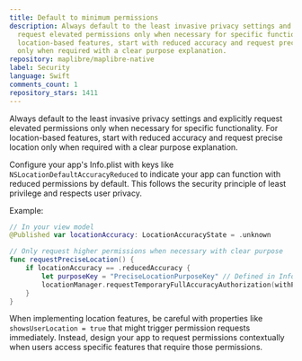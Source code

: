 ```yaml
---
title: Default to minimum permissions
description: Always default to the least invasive privacy settings and explicitly
  request elevated permissions only when necessary for specific functionality. For
  location-based features, start with reduced accuracy and request precise location
  only when required with a clear purpose explanation.
repository: maplibre/maplibre-native
label: Security
language: Swift
comments_count: 1
repository_stars: 1411
---
```


Always default to the least invasive privacy settings and explicitly request elevated permissions only when necessary for specific functionality. For location-based features, start with reduced accuracy and request precise location only when required with a clear purpose explanation.

Configure your app's Info.plist with keys like `NSLocationDefaultAccuracyReduced` to indicate your app can function with reduced permissions by default. This follows the security principle of least privilege and respects user privacy.

Example:
```swift
// In your view model
@Published var locationAccuracy: LocationAccuracyState = .unknown

// Only request higher permissions when necessary with clear purpose
func requestPreciseLocation() {
    if locationAccuracy == .reducedAccuracy {
        let purposeKey = "PreciseLocationPurposeKey" // Defined in InfoPlist.strings
        locationManager.requestTemporaryFullAccuracyAuthorization(withPurposeKey: purposeKey)
    }
}
```

When implementing location features, be careful with properties like `showsUserLocation = true` that might trigger permission requests immediately. Instead, design your app to request permissions contextually when users access specific features that require those permissions.